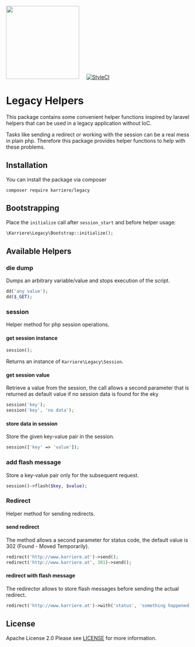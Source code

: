 <a href="https://www.karriere.at/" target="_blank"><img width="200" src="http://www.karriere.at/images/layout/katlogo.svg"></a>
<span>&nbsp;&nbsp;&nbsp;</span>
[![StyleCI](https://styleci.io/repos/83349380/shield?branch=master)](https://styleci.io/repos/83349380)

# Legacy Helpers
This package contains some convenient helper functions inspired by laravel helpers that can be used in a legacy application without IoC.

Tasks like sending a redirect or working with the session can be a real mess in plain php. Therefore this package provides helper functions to help with these problems.

## Installation
You can install the package via composer

```
composer require karriere/legacy
```

## Bootstrapping
Place the `initialize` call after `session_start` and before helper usage:
```php
\Karriere\Legacy\Bootstrap::initialize();
```

## Available Helpers
### die dump
Dumps an arbitrary variable/value and stops execution of the script.
```php
dd('any value');
dd($_GET);
```

### session
Helper method for php session operations. 
#### get session instance
```php
session();
```
Returns an instance of `Karriere\Legacy\Session`.

#### get session value
Retrieve a value from the session, the call allows a second parameter that is returned as default value if no 
session data is found for the eky
```php
session('key');
session('key', 'no data');
```

#### store data in session
Store the given key-value pair in the session.
```php
session(['key' => 'value']);
```

### add flash message
Store a key-value pair only for the subsequent request. 
```php
session()->flash($key, $value);
```

### Redirect
Helper method for sending redirects.
#### send redirect
The method allows a second parameter for status code, the default value is 302 (Found - Moved Temporarily).
```php
redirect('http://www.karriere.at')->send();
redirect('http://www.karriere.at', 301)->send();
```

#### redirect with flash message
The redirector allows to store flash messages before sending the actual redirect.
```php
redirect('http://www.karriere.at')->with('status', 'something happened')->send();
```

## License

Apache License 2.0 Please see [LICENSE](LICENSE) for more information.
